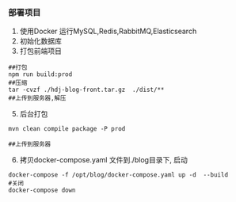 ### 部署项目
1. 使用Docker 运行MySQL,Redis,RabbitMQ,Elasticsearch
2. 初始化数据库
3. 打包前端项目

```shell script
##打包
npm run build:prod 
##压缩
tar -cvzf ./hdj-blog-front.tar.gz  ./dist/**
##上传到服务器,解压
```

5. 后台打包
```shell script
mvn clean compile package -P prod

##上传到服务器

```

6. 拷贝docker-compose.yaml 文件到./blog目录下, 启动
```shell script
docker-compose -f /opt/blog/docker-compose.yaml up -d  --build
#关闭
docker-compose down
```